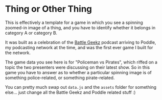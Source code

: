 # Thing or Other Thing

This is effectively a template for a game in which you see a spinning zoomed-in image of a thing, and you have to identify whether it belongs in category A or category B.

It was built as a celebration of the [Battle Geekz](http://battlegeekz.com/) podcast arriving to Poddle, my podcasting network at the time, and was the first ever game I built for the network.

The game data you see here is for "Policeman vs Pirates", which riffed on a topic the two presenters were discussing on their latest show. So in this game you have to answer as to whether a particular spinning image is of something police-related, or something pirate-related.

You can pretty much swap out `data.js` and the `assets` folder for something else... just change all the Battle Geekz and Poddle related stuff :)
